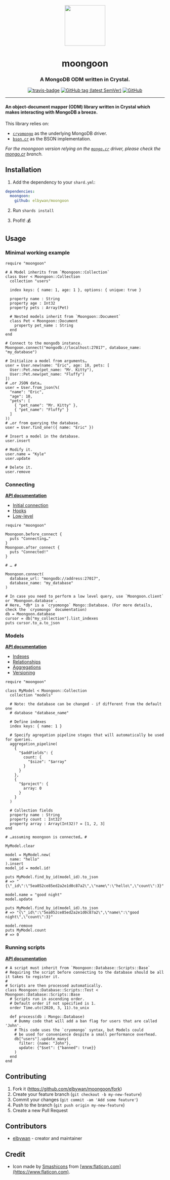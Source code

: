 <div align="center">
	<img src="icon.svg" width="128" height="128" />
	<h1>moongoon</h1>
  <h3>A MongoDB ODM written in Crystal.</h3>
  <a href="https://travis-ci.org/elbywan/moongoon"><img alt="travis-badge" src="https://travis-ci.org/elbywan/moongoon.svg?branch=master"></a>
  <a href="https://github.com/elbywan/moongoon/tags"><img alt="GitHub tag (latest SemVer)" src="https://img.shields.io/github/v/tag/elbywan/moongoon"></a>
  <a href="https://github.com/elbywan/moongoon/blob/master/LICENSE"><img alt="GitHub" src="https://img.shields.io/github/license/elbywan/moongoon"></a>
</div>

<hr/>

#### An object-document mapper (ODM) library written in Crystal which makes interacting with MongoDB a breeze.

This library relies on:
- [`cryomongo`](https://github.com/elbywan/cryomongo) as the underlying MongoDB driver.
- [`bson.cr`](https://github.com/elbywan/bson.cr) as the BSON implementation.

*For the moongoon version relying on the [`mongo.cr`](https://github.com/elbywan/mongo.cr) driver, please check the [mongo.cr](https://github.com/elbywan/moongoon/tree/mongo.cr) branch.*

## Installation

1. Add the dependency to your `shard.yml`:

```yaml
dependencies:
  moongoon:
    github: elbywan/moongoon
```

2. Run `shards install`

3. Profit! 💰

## Usage

### Minimal working example

```crystal
require "moongoon"

# A Model inherits from `Moongoon::Collection`
class User < Moongoon::Collection
  collection "users"

  index keys: { name: 1, age: 1 }, options: { unique: true }

  property name : String
  property age : Int32
  property pets : Array(Pet)

  # Nested models inherit from `Moongoon::Document`
  class Pet < Moongoon::Document
    property pet_name : String
  end
end

# Connect to the mongodb instance.
Moongoon.connect("mongodb://localhost:27017", database_name: "my_database")

# Initialize a model from arguments…
user = User.new(name: "Eric", age: 10, pets: [
  User::Pet.new(pet_name: "Mr. Kitty"),
  User::Pet.new(pet_name: "Fluffy")
])
# …or JSON data…
user = User.from_json(%(
  "name": "Eric",
  "age": 10,
  "pets": [
    { "pet_name": "Mr. Kitty" },
    { "pet_name": "Fluffy" }
  ]
))
# …or from querying the database.
user = User.find_one!({ name: "Eric" })

# Insert a model in the database.
user.insert

# Modify it.
user.name = "Kyle"
user.update

# Delete it.
user.remove
```

### Connecting

[**API documentation**](https://elbywan.github.io/moongoon/Moongoon/Database.html)

- [Initial connection](https://elbywan.github.io/moongoon/Moongoon/Database.html#connect(database_url:String="mongodb://localhost:27017",database_name:String="database",*,reconnection_delay=5.seconds)-instance-method)
- [Hooks](https://elbywan.github.io/moongoon/Moongoon/Database.html#after_connect(&block:Proc(Nil))-instance-method)
- [Low-level](https://elbywan.github.io/moongoon/Moongoon.html#client:Mongo::Client-class-method)

```crystal
require "moongoon"

Moongoon.before_connect {
  puts "Connecting…"
}
Moongoon.after_connect {
  puts "Connected!"
}

# … #

Moongoon.connect(
  database_url: "mongodb://address:27017",
  database_name: "my_database"
)

# In case you need to perform a low level query, use `Moongoon.client` or `Moongoon.database`.
# Here, *db* is a `cryomongo` Mongo::Database. (For more details, check the `cryomongo` documentation)
db = Moongoon.database
cursor = db["my_collection"].list_indexes
puts cursor.to_a.to_json
```

### Models

[**API documentation**](https://elbywan.github.io/moongoon/Moongoon/Collection.html)

- [Indexes](https://elbywan.github.io/moongoon/Moongoon/Collection.html#index(collection:String?=nil,database:String?=nil,options=NamedTuple.new,name:String?=nil,**keys):Nil-class-method)
- [Relationships](https://elbywan.github.io/moongoon/Moongoon/Collection.html#reference(field,*,model,many=false,delete_cascade=false,clear_reference=false,back_reference=nil)-macro)
- [Aggregations](https://elbywan.github.io/moongoon/Moongoon/Collection.html#aggregation_pipeline(*args)-class-method)
- [Versioning](https://elbywan.github.io/moongoon/Moongoon/Collection/Versioning.html#versioning(ref_field=nil,auto=false,&transform)-macro)

```crystal
require "moongoon"

class MyModel < Moongoon::Collection
  collection "models"

  # Note: the database can be changed - if different from the default one
  # database "database_name"

  # Define indexes
  index keys: { name: 1 }

  # Specify agregation pipeline stages that will automatically be used for queries.
  aggregation_pipeline(
    {
      "$addFields": {
        count: {
          "$size": "$array"
        }
      }
    },
    {
      "$project": {
        array: 0
      }
    }
  )

  # Collection fields
  property name : String
  property count : Int32?
  property array : Array(Int32)? = [1, 2, 3]
end

# …assuming moongoon is connected… #

MyModel.clear

model = MyModel.new(
  name: "hello"
).insert
model_id = model.id!

puts MyModel.find_by_id(model_id).to_json
# => "{\"_id\":\"5ea052ce85ed2a2e1d0c87a2\",\"name\":\"hello\",\"count\":3}"

model.name = "good night"
model.update

puts MyModel.find_by_id(model_id).to_json
# => "{\"_id\":\"5ea052ce85ed2a2e1d0c87a2\",\"name\":\"good night\",\"count\":3}"

model.remove
puts MyModel.count
# => 0
```

### Running scripts

[**API documentation**](https://elbywan.github.io/moongoon/Moongoon/Database/Scripts/Base.html)

```crystal
# A script must inherit from `Moongoon::Database::Scripts::Base`
# Requiring the script before connecting to the database should be all it takes to register it.
#
# Scripts are then processed automatically.
class Moongoon::Database::Scripts::Test < Moongoon::Database::Scripts::Base
  # Scripts run in ascending order.
  # Default order if not specified is 1.
  order Time.utc(2020, 3, 11).to_unix

  def process(db : Mongo::Database)
    # Dummy code that will add a ban flag for users that are called 'John'.
    # This code uses the `cryomongo` syntax, but Models could
    # be used for convenience despite a small performance overhead.
    db["users"].update_many(
      filter: {name: "John"},
      update: {"$set": {"banned": true}}
    )
  end
end
```

## Contributing

1. Fork it (<https://github.com/elbywan/moongoon/fork>)
2. Create your feature branch (`git checkout -b my-new-feature`)
3. Commit your changes (`git commit -am 'Add some feature'`)
4. Push to the branch (`git push origin my-new-feature`)
5. Create a new Pull Request

## Contributors

- [elbywan](https://github.com/elbywan) - creator and maintainer

## Credit

- Icon made by [Smashicons](https://www.flaticon.com/authors/smashicons) from [www.flaticon.com](https://www.flaticon.com).